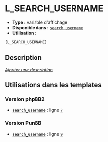 # L_SEARCH_USERNAME
* __Type :__ variable d'affichage
* __Disponible dans :__ [`search_username`](../tpl/var/search_username.md#readme)
* __Utilisation :__

```html
{L_SEARCH_USERNAME}
```

## Description
[*Ajouter une description*](https://fa-tvars.appspot.com/var/L_SEARCH_USERNAME)

## Utilisations dans les templates

### Version phpBB2
* __[`search_username`](../tpl/var/search_username.md#readme) :__ ligne [`7`](../tpl/src/subsilver/search_username.tpl#L7)

### Version PunBB
* __[`search_username`](../tpl/var/search_username.md#readme) :__ ligne [`9`](../tpl/src/punbb/search_username.tpl#L9)